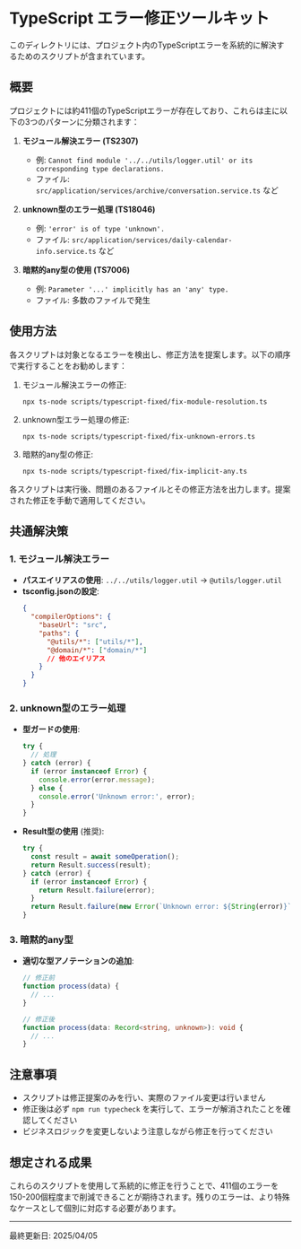 # TypeScript エラー修正ツールキット

このディレクトリには、プロジェクト内のTypeScriptエラーを系統的に解決するためのスクリプトが含まれています。

## 概要

プロジェクトには約411個のTypeScriptエラーが存在しており、これらは主に以下の3つのパターンに分類されます：

1. **モジュール解決エラー (TS2307)**
   - 例: `Cannot find module '../../utils/logger.util' or its corresponding type declarations.`
   - ファイル: `src/application/services/archive/conversation.service.ts` など

2. **unknown型のエラー処理 (TS18046)**
   - 例: `'error' is of type 'unknown'.`
   - ファイル: `src/application/services/daily-calendar-info.service.ts` など

3. **暗黙的any型の使用 (TS7006)**
   - 例: `Parameter '...' implicitly has an 'any' type.`
   - ファイル: 多数のファイルで発生

## 使用方法

各スクリプトは対象となるエラーを検出し、修正方法を提案します。以下の順序で実行することをお勧めします：

1. モジュール解決エラーの修正:
   ```
   npx ts-node scripts/typescript-fixed/fix-module-resolution.ts
   ```

2. unknown型エラー処理の修正:
   ```
   npx ts-node scripts/typescript-fixed/fix-unknown-errors.ts
   ```

3. 暗黙的any型の修正:
   ```
   npx ts-node scripts/typescript-fixed/fix-implicit-any.ts
   ```

各スクリプトは実行後、問題のあるファイルとその修正方法を出力します。提案された修正を手動で適用してください。

## 共通解決策

### 1. モジュール解決エラー

- **パスエイリアスの使用**: `../../utils/logger.util` → `@utils/logger.util`
- **tsconfig.jsonの設定**:
  ```json
  {
    "compilerOptions": {
      "baseUrl": "src",
      "paths": {
        "@utils/*": ["utils/*"],
        "@domain/*": ["domain/*"]
        // 他のエイリアス
      }
    }
  }
  ```

### 2. unknown型のエラー処理

- **型ガードの使用**:
  ```typescript
  try {
    // 処理
  } catch (error) {
    if (error instanceof Error) {
      console.error(error.message);
    } else {
      console.error('Unknown error:', error);
    }
  }
  ```

- **Result型の使用** (推奨):
  ```typescript
  try {
    const result = await someOperation();
    return Result.success(result);
  } catch (error) {
    if (error instanceof Error) {
      return Result.failure(error);
    }
    return Result.failure(new Error(`Unknown error: ${String(error)}`));
  }
  ```

### 3. 暗黙的any型

- **適切な型アノテーションの追加**:
  ```typescript
  // 修正前
  function process(data) {
    // ...
  }
  
  // 修正後
  function process(data: Record<string, unknown>): void {
    // ...
  }
  ```

## 注意事項

- スクリプトは修正提案のみを行い、実際のファイル変更は行いません
- 修正後は必ず `npm run typecheck` を実行して、エラーが解消されたことを確認してください
- ビジネスロジックを変更しないよう注意しながら修正を行ってください

## 想定される成果

これらのスクリプトを使用して系統的に修正を行うことで、411個のエラーを150-200個程度まで削減できることが期待されます。残りのエラーは、より特殊なケースとして個別に対応する必要があります。

---

最終更新日: 2025/04/05